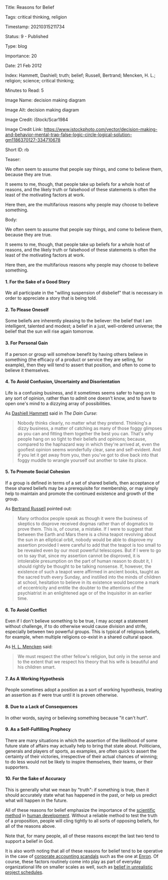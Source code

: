Title:  Reasons for Belief

Tags:   critical thinking, religion

Timestamp: 20210315211734

Status: 9 - Published

Type:   blog

Importance: 20

Date:   21 Feb 2012

Index:  Hammett, Dashiell; truth; belief; Russell, Bertrand; Mencken, H. L.; religion; science; critical thinking; 

Minutes to Read: 5

Image Name: decision making diagram

Image Alt: decision making diagram

Image Credit: iStock/Scar1984

Image Credit Link: https://www.istockphoto.com/vector/decision-making-and-behavior-mental-trap-false-logic-circle-logical-solution-gm1186370127-334710678

Short ID: rb

Teaser: 

We often seem to assume that people say things, and come to believe them, because they are true.

It seems to me, though, that people take up beliefs for a whole host of reasons, and the likely truth or falsehood of these statements is often the least of the motivating factors at work.   

Here then, are the multifarious reasons why people may choose to believe something.


Body: 

We often seem to assume that people say things, and come to believe them, because they are true.

It seems to me, though, that people take up beliefs for a whole host of reasons, and the likely truth or falsehood of these statements is often the least of the motivating factors at work.   

Here then, are the multifarious reasons why people may choose to believe something. 

#### 1. For the Sake of a Good Story

We all participate in the "willing suspension of disbelief" that is necessary in order to appreciate a story that is being told. 

#### 2. To Please Oneself

Some beliefs are inherently pleasing to the believer: the belief that I am intelligent, talented and modest; a belief in a just, well-ordered universe; the belief that the sun will rise again tomorrow. 

#### 3. For Personal Gain

If a person or group will somehow benefit by having others believe in something (the efficacy of a product or service they are selling, for example), then they will tend to assert that position, and often to come to believe it themselves. 

#### 4. To Avoid Confusion, Uncertainty and Disorientation

Life is a confusing business, and it sometimes seems safer to hang on to any sort of opinion, rather than to admit one doesn't know, and to have to open one's mind to a dizzying array of possibilities. 

As [Dashiell Hammett][hammett] said in <cite>The Dain Curse</cite>:

> Nobody thinks clearly, no matter what they pretend. Thinking's a dizzy business, a matter of catching as many of those foggy glimpses as you can and fitting them together the best you can. That's why people hang on so tight to their beliefs and opinions; because, compared to the haphazard way in which they're arrived at, even the goofiest opinion seems wonderfully clear, sane and self-evident. And if you let it get away from you, then you've got to dive back into that foggy muddle to wrangle yourself out another to take its place.

#### 5. To Promote Social Cohesion

If a group is defined in terms of a set of shared beliefs, then acceptance of these shared beliefs may be a prerequisite for membership, or may simply help to maintain and promote the continued existence and growth of the group.  

As [Bertrand Russell][russell] pointed out:
	
> Many orthodox people speak as though it were the business of skeptics to disprove received dogmas rather than of dogmatics to prove them. This is, of course, a mistake. If I were to suggest that between the Earth and Mars there is a china teapot revolving about the sun in an elliptical orbit, nobody would be able to disprove my assertion provided I were careful to add that the teapot is too small to be revealed even by our most powerful telescopes. But if I were to go on to say that, since my assertion cannot be disproved, it is intolerable presumption on the part of human reason to doubt it, I should rightly be thought to be talking nonsense. If, however, the existence of such a teapot were affirmed in ancient books, taught as the sacred truth every Sunday, and instilled into the minds of children at school, hesitation to believe in its existence would become a mark of eccentricity and entitle the doubter to the attentions of the psychiatrist in an enlightened age or of the Inquisitor in an earlier time.

#### 6. To Avoid Conflict

Even if I don't believe something to be true, I may accept a statement without challenge, if to do otherwise would cause division and strife, especially between two powerful groups. This is typical of religious beliefs, for example, when multiple religions co-exist in a shared cultural space. 

As [H. L. Mencken][mencken] said:

> We must respect the other fellow's religion, but only in the sense and to the extent that we respect his theory that his wife is beautiful and his children smart.

#### 7. As A Working Hypothesis

People sometimes adopt a position as a sort of working hypothesis, treating an assertion as if were true until it is proven otherwise. 

#### 8. Due to a Lack of Consequences

In other words, saying or believing something because "it can't hurt".

#### 9. As a Self-Fulfilling Prophecy

There are many situations in which the assertion of the likelihood of some future state of affairs may actually help to bring that state about. Politicians, generals and players of sports, as examples, are often quick to assert the certainty of their victories, irrespective of their actual chances of winning; to do less would not be likely to inspire themselves, their teams, or their supporters. 

#### 10. For the Sake of Accuracy

This is generally what we mean by "truth": if something is true, then it should accurately state what has happened in the past, or help us predict what will happen in the future. 

All of these reasons for belief emphasize the importance of the [scientific method][science] in [human development][develop]. Without a reliable method to test the truth of a proposition, people will cling tightly to all sorts of opposing beliefs, for all of the reasons above. 

Note that, for many people, all of these reasons except the last two tend to support a belief in God.

It is also worth noting that all of these reasons for belief tend to be operative in the case of [corporate accounting scandals][scandals] such as the one at [Enron][]. Of course, these factors routinely come into play as part of everyday organizational life on smaller scales as well, such as [belief in unrealistic project schedules][demarco].


[hammett]:  ../../quotes/thinkings-a-dizzy-business.html
[russell]:  ../../quotes/the-celestial-teapot.html
[mencken]:  ../../quotes/we-must-respect-the-other-fellows-religion.html
[scandals]: http://en.wikipedia.org/wiki/Accounting_scandals
[Enron]:    http://en.wikipedia.org/wiki/Enron
[science]:  http://en.wikipedia.org/wiki/Scientific_method
[develop]:  developmental-levels.html
[demarco]:  ../../quotes/belief-in-impossible-things.html
